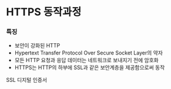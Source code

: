# HTTPS 동작과정

### 특징

- 보안이 강화된 HTTP
- Hypertext Transfer Protocol Over Secure Socket Layer의 약자
- 모든 HTTP 요청과 응답 데이터는 네트워크로 보내지기 전에 암호화
- HTTPS는 HTTP의 하부에 SSL과 같은 보안계층을 제공함으로써 동작

SSL 디지털 인증서

